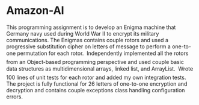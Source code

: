 # Amazon-AI
This programming assignment is to develop an Enigma machine that Germany navy used during World War II to encrypt its military communications. The Enigmas contains couple rotors and used a progressive substitution cipher on letters of message to perform a one-to-one permutation for each rotor. 
	Independently implemented all the rotors from an Object-based programming perspective and used couple basic data structures as multidimensional arrays, linked list, and ArrayList. 
	Wrote 100 lines of unit tests for each rotor and added my own integration tests. The project is fully functional for 26 letters of one-to-one encryption and decryption and contains couple exceptions class handling configuration errors. 
